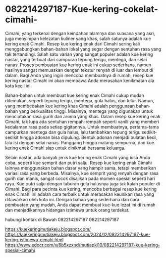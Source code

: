# 082214297187-Kue-kering-cokelat-cimahi-
Cimahi, yang terkenal dengan keindahan alamnya dan suasana yang asri, juga menyimpan kelezatan kuliner yang khas, salah satunya adalah kue kering enak Cimahi. Resep kue kering enak dari Cimahi sering kali menggabungkan bahan-bahan lokal yang segar dengan sentuhan rasa yang tak tertandingi. Salah satu varian yang sangat populer adalah kue kering nastar, yang terbuat dari campuran tepung terigu, mentega, dan selai nanas. Proses pembuatan kue kering enak ini cukup sederhana, namun hasilnya sangat memuaskan dengan tekstur renyah di luar dan lembut di dalam. Bagi Anda yang ingin mencoba membuatnya di rumah, resep kue kering nastar Cimahi ini akan membawa Anda merasakan kenikmatan ala kota kecil ini.

Bahan-bahan untuk membuat kue kering enak Cimahi cukup mudah ditemukan, seperti tepung terigu, mentega, gula halus, dan telur. Namun, yang membedakan kue kering khas Cimahi adalah penggunaan bahan-bahan yang berkualitas tinggi. Misalnya, mentega yang digunakan untuk menciptakan rasa gurih dan aroma yang khas. Dalam resep kue kering enak Cimahi, tak lupa ada sentuhan rempah-rempah seperti vanili yang memberi kedalaman rasa pada setiap gigitannya. Untuk membuatnya, pertama-tama campurkan mentega dan gula halus, lalu tambahkan tepung terigu sedikit-sedikit hingga adonan bisa dipulung. Bentuk adonan menjadi bulatan kecil, lalu isi dengan selai nanas. Panggang hingga matang sempurna, dan kue kering enak Cimahi siap untuk dinikmati bersama keluarga.

Selain nastar, ada banyak jenis kue kering enak Cimahi yang bisa Anda coba, seperti kue semprit dan putri salju. Resep kue kering enak Cimahi lainnya menggunakan bahan dasar yang hampir sama, tetapi memberikan variasi rasa yang berbeda. Misalnya, kue semprit yang renyah dengan rasa gurih dan manis, sangat cocok disajikan pada momen spesial seperti hari raya. Kue putri salju dengan taburan gula halusnya juga tak kalah populer di Cimahi. Bagi para pecinta kue kering, mencoba berbagai resep kue kering enak Cimahi ini adalah cara terbaik untuk merasakan keunikan rasa yang ditawarkan oleh kota ini. Dengan bahan yang sederhana dan cara pembuatan yang mudah, Anda dapat membuat kue-kue lezat ini di rumah dan menjadikannya hidangan istimewa untuk orang terdekat.

hubungi kontak di Bawah
082214297187
082214297187

https://kuekeringmutiakeju.blogspot.com/
https://kuekeringmutiakeju.blogspot.com/2024/12/082214297187-kue-kering-istimewa-cimahi.html
https://www.edocr.com/v/6b5xzxnd/mutiapkl10/082214297187-kue-kering-spesial-cimahi
